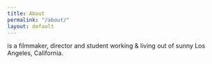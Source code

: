 ```yaml
---
title: About
permalink: "/about/"
layout: default
---
```


is a filmmaker, director and student working & living out of sunny Los Angeles, California.